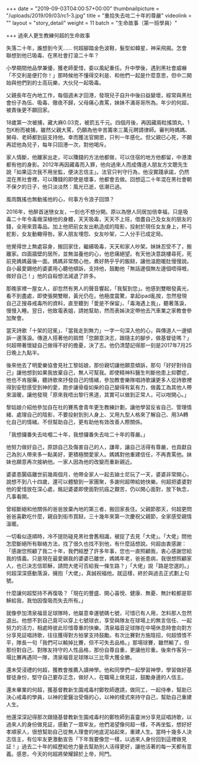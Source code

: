 +++
date = "2019-09-03T04:00:57+00:00"
thumbnailpicture = "/uploads/2019/09/03/rc1-3.jpg"
title = "重拾失去咗二十年的尊嚴"
videolink = ""
layout = "story_detail"
weight = 11
batch =  "生命故事（第一班學員）" 


+++
過來人更生教練何超的生命故事

失落二十年，誰想到今天...... 何超腳踏金色波鞋，髮型如韓星，神采飛掦。怎會聯想到他已吸毒、在黑社會打滾二十年？

小學期間他品學兼優，獲老師愛惜，委以風紀重任。升中學後，遇到黑社會威嚇「不交利是便打你！」那時候他不懂得交利是、和他們一起是什麼意思，但中二開始與他們到的士高玩樂，大伙兒一起吸毒。

父親長年在內地工作，每個週未才回港，發現兒子自升中後曰益變壞，經常與黑社會份子為伍、吸毒、徹夜不歸，父母痛心責罵，妹妹不滿哥哥所為。年少的何超，被責後更不願回家。

18歲第一次被捕，藏大麻0.03克，被罰五千元。四個月後，再因藏兩粒搖頭丸、1包K粉而被捕，雖然父親大罵，仍願為他辛苦籌來三萬元聘請律師。審判時媽媽、舅母、老師都到庭支持他。幸而獲法官開恩，只判一年感化。但父親已心死，不願再認他為兒子，每年只回港一次，對他喝斥。

家人情斷，他離家出走，可以賺錢的方法他都做，可以住宿的地方他都留，中港澳都有他的身影。2012年再因藏毒而入罪，他向過來人而成傳道人朋友方文聰先生說「如果這次我不用坐監，便決志信主」。法官只判守行為，他沒實踐承諾，仍然混在黑社會裡，可以賺錢的即使是壞事，他都會去做。回想這二十年混在黑社會朝不保夕的日子，他只淡淡然：風光已逝，低潮已過。

風雨飄搖也無動搖他的心，何事方令浪子回頭？

2016年，他醉首迷戀女友，一刻也不想分開。原以為戀人同居加倍幸福，只是吸毒二十年令毒癮深植他的身體，天天吸毒，天天不上班，借盡自己及女友的朋友的錢，全用來買毒品。加上他把前女友出軌造成的陰影，投射於現任女友身上，杯弓蛇影，女友動轍得咎。家人朋友埋怨、女友吵架，二人分手已成定局。

他覺得世上無處容身，搬回家住，繼續吸毒，天天和家人吵架。妹妹忍受不了，搬離家。四面牆壁的居所，並無滋養他的心，他悲痛絕望。有天他決意跳樓尋死，死前見媽媽最後一面。媽媽非常關心他，煮好熱乎乎的飯餸，讓他溫飽暖肚慢慢說。自小最愛錫他的婆婆用心聽他傾訴，支持他，鼓勵他「無話邊個無左邊個唔得嘅，做好自己！」他的自殺想法減退了許多。

那晚家裡一屋女人，卻忽然有男人的聲音響起，「我幫到您」。他感到雙眼發黃光，看不到盡處，即使張開雙眼，黃光仍在。他極度震驚，拿起ipad亂按，忽然發現自己正搜尋戒毒所的資料，直至聽到「愛是不保留」、「毒海遇上我」，聽著落淚，慢慢入睡。翌日，他致電表姐，請她幫助，然而表姊決定帶他去汽車業之家教會參加聚會。

當天詩歌「十架的冠冕」、「當我走到無力」一字一句深入他的心，與傳道人一邊傾訴一邊落淚。傳道人搭著他的肩問「您願意決志，跟隨主的腳步，做基督徒嗎？」何超帶著懷疑自己做得不好的擔憂，決了志。他仍清楚記得那一刻是2017年7月25日晚上九點半。

後來他去了明愛樂協會見社工黎姑娘，那份親切讓他願意傾訴，那句「好好對待自己」讓他想到如果我放棄自己，無人可幫我。即使精神科醫生判斷他患上抑鬱症，他也不肯服藥，聽詩歌來抒發自己的情緒，參加教會樂隊唱詩歌讓更多人從詩歌裡得到安慰感受到神的愛，跑步讓骨瘦如柴的自己變得有氣有力，做義工為其他人帶來溫暖，讓他發現「原來我唔出黎行黑道，其實可以做到正常人，可以咁開心。」

黎姑娘介紹他參加自在社的賽馬會青年更生教練計劃，讓他學習反省自己、管理情緒、處理自己的陰影，不要投射到別人身上、又用九型人格來了解自己、用3A轉化自己的情緒。不但幫助自己，更有助他有效改善人際關係。

「我想攞番失去咗嗰二十年，我想攞番失去咗二十年的尊嚴。」

他努力做好自己，原諒自己及傷害自己的人，謙卑，讓自己活得有尊嚴，也貢獻自己為別人帶來多一點美好，更積極關愛家人。媽媽對他重建信任，不再責罵他。妹妹也願意再次接納他。一家人因為他的改變而重新親近。

婆婆患腸癌離世前幾兩個月，他帶全家人一起去廸士尼玩了一天，婆婆非常開心，說想不到八十四歲，還可以體驗到一家團聚，多謝何超帶給她快樂。何超把婆婆對他的愛惜放在深心處，銘記婆婆即使面對抗癌之艱苦，仍以開心面對，放下執念，凡事看開。

曾經斷絕和他關係的爸爸放棄內地的第三者，搬回家長住。父親節那天，何超更問爸爸喜歡吃什麼，親自到街巿買餸，三十幾年來第一次慶祝父親節，全家感受親情溫暖。

一切看似逐順時，冷不提防碰見黑社會舊相識，被捉了去見「大佬」。「大佬」問他怎麼斷絕所有聯絡方法，找了很久也找不到他，有什麼話想說。何超由衷感謝：「感謝您照顧了我二十年，我們經歷了許多年事，您也一直照顧我，衷心感謝您給我的情義。只是現在最愛錫我的婆婆已離世，媽媽年老，爸爸患病，我很想照顧家人，也已決志信耶穌，請問大佬可否給我一條生路？」「大佬」說「路是您選的。」何超深深感動落淚，擁抱「大佬」，真誠祝福他。就這樣，終於與過去正式劃上句號。

什麼讓何超堅持不再復吸？「現在的豐盛、開心喜悅、健康、無憂、無計較都是耶穌給我，我怕因復吸而失去所有。」

就像參加清泉福音足球隊時，他屬意幸運號碼七號，可惜已有人用，怎料那人忽然退出。他想不到自己竟可以穿上七號球衣，享受與隊友在球場上的無言信任、一起努力的活力，相處時彼此珍惜尊重的快樂。清泉福音足球隊在中場休息時會向對方分享見証唱詩歌，往往獲得對方拍掌支持鼓勵。有次比賽對方施陰招，何超憤憤不平，隊長一句「我們可以輸掉比賽，但不可失去品格。」那場球賽，雖然輸了，但那份對自己、對隊友持守的人性品格，那份自尊自重，更讓他珍重。後來作客另一場比賽再遇同一隊，清泉福音足球隊以三比零大獲全勝。

還未受浸禮的何超，獲教會推薦入讀神學。他和同學們一起學習神學，學習做好基督徒身份，堅守自己要存正念，做好人，在職場上做見証，鼓勵身邊的人信主。

還未畢業的何超，獲基督教新生園戒毒村鄭牧師邀請，做同工，一起侍奉，幫助已決心戒毒的學員，以神的愛醫治受傷的心，以神的樣式來持守自己，幫助自己重建人生。

他還深深記得那次跟隨基督教新生園戒毒村的鄭牧師到喜靈洲分享見証唱詩歌，以過來人的身份做見証，感動了一眾牢友。他們渴望像何超一樣，不再坐監，想好好孝順家人，很想幫助自己從無人理會的地底泥站起來，重建人生。當時十幾多人決志信主，有位牢友更激動宣告「下年我要像您一樣，以過來人身份回到這裡做見証！」過去二十年的經歷給他力量去幫助別人活得更好，讓他活著的每一天都有意義。感恩，今天的何超將榮耀歸於上帝，阿門。